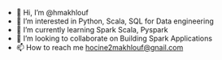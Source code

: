 - 👋 Hi, I’m @hmakhlouf
- 👀 I’m interested in Python, Scala, SQL for Data engineering 
- 🌱 I’m currently learning Spark Scala, Pyspark
- 💞️ I’m looking to collaborate on Building Spark Applications
- 📫 How to reach me hocine2makhlouf@gnail.com

<!---
hmakhlouf/hmakhlouf is a ✨ special ✨ repository because its `README.md` (this file) appears on your GitHub profile.
You can click the Preview link to take a look at your changes.
--->
